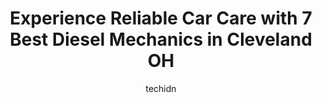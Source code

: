 ---
layout: ampstory
image: https://images.unsplash.com/photo-1617814065893-00757125efab?ixlib=rb-4.0.3&ixid=MnwxMjA3fDB8MHxwaG90by1wYWdlfHx8fGVufDB8fHx8&auto=format&fit=crop&w=640&h=853&q=80
author: techidn
featured: false
description: Discover the 7 best Diesel Mechanic in Cleveland OH, USA and ensure your vehicle receives the highest quality of care. These trusted professionals are known for their skill, knowledge, and d
title: Experience Reliable Car Care with 7 Best Diesel Mechanics in Cleveland OH
cover:
   title: Experience Reliable Car Care with 7 Best Diesel Mechanics in Cleveland OH
   subtitle: Rickpate
   background: https://images.unsplash.com/photo-1617814065893-00757125efab?ixlib=rb-4.0.3&ixid=MnwxMjA3fDB8MHxwaG90by1wYWdlfHx8fGVufDB8fHx8&auto=format&fit=crop&w=640&h=853&q=80

pages: 
 - layout: thirds
   top: <h1>#1 Truck Service - Cleveland Spring</h1>
   bottom: "<p>Chris was very nice and helpful,  Very efficient and thorough. He didnt take advantage of me because Im a women. This company is amazing, I definitely recommend the</p>"
   background: https://www.knot35.com/toplist/wp-content/uploads/2023/06/best-diesel-mechanic-1-in-cleveland-oh-1685836770.jpeg
   backgroundblur: true
 - layout: thirds
   top: <h1>#2 Mobile Truck & Trailer Repair Cleveland</h1>
   bottom: "<p>Backside Door, 15330 Brookpark Rd, Cleveland, OH 44135, United States</p>"
   background: https://www.knot35.com/toplist/wp-content/uploads/2023/06/best-diesel-mechanic-2-in-cleveland-oh-1685836770.jpeg
   cta:
      link: https://www.knot35.com/toplist/experience-reliable-car-care-with-7-best-diesel-mechanics-in-cleveland-oh/
      text: Experience Reliable Car Care with 7 Best Diesel Mechanics in Cleveland OH
 - layout: thirds
   top: <h1>#3 Cleveland Diesel Repair</h1>
   bottom: "<p>4106 E 64th St, Cleveland, OH 44105, United States</p>"
   background: https://www.knot35.com/toplist/wp-content/uploads/2023/06/best-diesel-mechanic-3-in-cleveland-oh-1685836771.jpeg
   cta:
      link: https://www.knot35.com/toplist/experience-reliable-car-care-with-7-best-diesel-mechanics-in-cleveland-oh/
      text: Experience Reliable Car Care with 7 Best Diesel Mechanics in Cleveland OH
 - layout: thirds
   top: <h1>#4 C&D Truck & Equipment Service, Inc.</h1>
   bottom: "<p>4015 Jennings Rd, Cleveland, OH 44109, United States</p>"
   background: https://images.unsplash.com/photo-1561679660-d00ee1e0dc8e?ixlib=rb-4.0.3&ixid=MnwxMjA3fDB8MHxwaG90by1wYWdlfHx8fGVufDB8fHx8&auto=format&fit=crop&w=640&h=853&q=80
   cta:
      link: https://www.knot35.com/toplist/experience-reliable-car-care-with-7-best-diesel-mechanics-in-cleveland-oh/
      text: Experience Reliable Car Care with 7 Best Diesel Mechanics in Cleveland OH
 - layout: thirds
   top: <h1>#5 MSG Truck Repair LLC</h1>
   bottom: "<p>7800 Platt Ave, Cleveland, OH 44104, United States</p>"
   background: https://images.unsplash.com/photo-1564951434112-64d74cc2a2d7?ixlib=rb-4.0.3&ixid=MnwxMjA3fDB8MHxwaG90by1wYWdlfHx8fGVufDB8fHx8&auto=format&fit=crop&w=640&h=853&q=80
   cta:
      link: https://www.knot35.com/toplist/experience-reliable-car-care-with-7-best-diesel-mechanics-in-cleveland-oh/
      text: Experience Reliable Car Care with 7 Best Diesel Mechanics in Cleveland OH
 - layout: thirds
   top: <h1>#6 Guaranteed Truck Service</h1>
   bottom: "<p>4545 Industrial Pkwy, Cleveland, OH 44135, United States</p>"
   background: https://images.unsplash.com/photo-1615749413727-825b59a857b5?ixlib=rb-4.0.3&ixid=MnwxMjA3fDB8MHxwaG90by1wYWdlfHx8fGVufDB8fHx8&auto=format&fit=crop&w=640&h=853&q=80
   cta:
      link: https://www.knot35.com/toplist/experience-reliable-car-care-with-7-best-diesel-mechanics-in-cleveland-oh/
      text: Experience Reliable Car Care with 7 Best Diesel Mechanics in Cleveland OH
 - layout: thirds
   top: <h1>#7 1 stop truck repair</h1>
   bottom: "<p>1282 E 49th St, Cleveland, OH 44114, United States</p>"
   background: https://images.unsplash.com/photo-1484589065579-248aad0d8b13?ixlib=rb-4.0.3&ixid=MnwxMjA3fDB8MHxwaG90by1wYWdlfHx8fGVufDB8fHx8&auto=format&fit=crop&w=640&h=853&q=80
   cta:
      link: https://www.knot35.com/toplist/experience-reliable-car-care-with-7-best-diesel-mechanics-in-cleveland-oh/
      text: Experience Reliable Car Care with 7 Best Diesel Mechanics in Cleveland OH
 - layout: thirds
   middle: Continue reading...
   background: https://images.unsplash.com/photo-1618556658017-fd9c732d1360?ixlib=rb-4.0.3&ixid=MnwxMjA3fDB8MHxwaG90by1wYWdlfHx8fGVufDB8fHx8&auto=format&fit=crop&w=640&h=853&q=80
   cta:
      link: https://www.knot35.com/toplist/experience-reliable-car-care-with-7-best-diesel-mechanics-in-cleveland-oh/
      text: Experience Reliable Car Care with 7 Best Diesel Mechanics in Cleveland OH
      
---